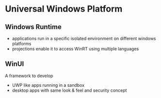 # Universal Windows Platform
## Windows Runtime
* applications run in a specific isolated environment on different windows platforms
* projections enable it to access WinRT using multiple languages

## WinUI
A framework to develop
* UWP like apps running in a sandbox
* desktop apps with same look & feel and security concept
